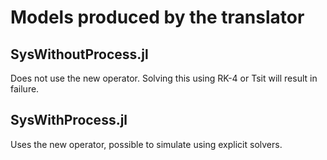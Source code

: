 # Models produced by the translator

## SysWithoutProcess.jl
Does not use the new operator.
Solving this using RK-4 or Tsit will result in failure.

## SysWithProcess.jl
Uses the new operator, possible to simulate using explicit solvers.
